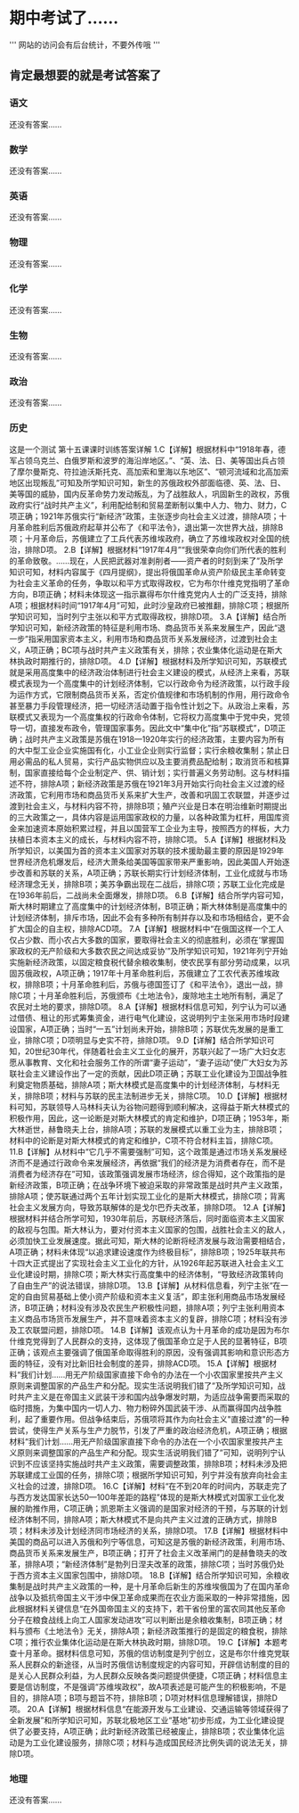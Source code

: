 # 期中考试了……
'''
网站的访问会有后台统计，不要外传哦
'''
## 肯定最想要的就是考试答案了
### 语文
还没有答案……
### 数学
还没有答案……
### 英语
还没有答案……
### 物理
还没有答案……
### 化学
还没有答案……
### 生物
还没有答案……
### 政治
还没有答案……
### 历史
这是一个测试
第十五课课时训练答案详解
1.C【详解】根据材料中“1918年春，德军占领乌克兰、白俄罗斯和波罗的海沿岸地区。”、“英、法、日、美等国出兵占领了摩尔曼斯克、符拉迪沃斯托克、高加索和里海以东地区”、“顿河流域和北高加索地区出现叛乱”可知及所学知识可知，新生的苏俄政权外部面临德、英、法、日、美等国的威胁，国内反革命势力发动叛乱，为了战胜敌人，巩固新生的政权，苏俄政府实行“战时共产主义”，利用配给制和贸易垄断制以集中人力、物力、财力，C项正确；1921年苏俄实行“新经济”政策，主张逐步向社会主义过渡，排除A项；十月革命胜利后苏俄政府起草并公布了《和平法令》，退出第一次世界大战，排除B项；十月革命后，苏俄建立了工兵代表苏维埃政府，确立了苏维埃政权对全国的统治，排除D项。
2.B【详解】根据材料“1917年4月”“我很荣幸向你们所代表的胜利的革命致敬。……现在，人民把武器对准剥削者——资产者的时刻到来了”及所学知识可知，材料内容属于《四月提纲》，提出将俄国革命从资产阶级民主革命转变为社会主义革命的任务，争取以和平方式取得政权，它为布尔什维克党指明了革命方向，B项正确；材料未体现这一指示赢得布尔什维克党内人士的广泛支持，排除A项；根据材料时间“1917年4月”可知，此时沙皇政府已被推翻，排除C项；根据所学知识可知，当时列宁主张以和平方式取得政权，排除D项。
3.A【详解】结合所学知识可知，新经济政策的特征是利用市场、商品货币关系来发展生产，因此“退一步”指采用国家资本主义，利用市场和商品货币关系发展经济，过渡到社会主义，A项正确；BC项与战时共产主义政策有关，排除；农业集体化运动是在斯大林执政时期推行的，排除D项。
4.D【详解】根据材料及所学知识可知，苏联模式就是采用高度集中的经济政治体制进行社会主义建设的模式，从经济上来看，苏联模式表现为一个高度集中的计划经济体制，它以行政命令为经济政策，以行政手段为运作方式，它限制商品货币关系，否定价值规律和市场机制的作用，用行政命令甚至暴力手段管理经济，把一切经济活动置于指令性计划之下。从政治上来看，苏联模式又表现为一个高度集权的行政命令体制，它将权力高度集中于党中央，党领导一切，直接发布政令，管理国家事务。因此文中“集中化”指“苏联模式”，D项正确；战时共产主义政策是苏俄在1918—1920年实行的经济政策，主要内容为所有的大中型工业企业实施国有化，小工业企业则实行监督；实行余粮收集制；禁止日用必需品的私人贸易，实行产品实物供应以及主要消费品配给制；取消货币和核算制，国家直接给每个企业制定产、供、销计划；实行普遍义务劳动制。这与材料描述不符，排除A项；新经济政策是苏俄在1921年3月开始实行向社会主义过渡的经济政策，它利用市场和商品货币关系来扩大生产，改善和巩固工农联盟，并逐步过渡到社会主义，与材料内容不符，排除B项；殖产兴业是日本在明治维新时期提出的三大政策之一，具体内容是运用国家政权的力量，以各种政策为杠杆，用国库资金来加速资本原始积累过程，并且以国营军工企业为主导，按照西方的样板，大力扶植日本资本主义的成长，与材料内容不符，排除C项。
5.A【详解】根据材料及所学知识，以美国为首的资本主义国家对苏联的技术援助最主要的原因是1929年世界经济危机爆发后，经济大萧条给美国等国家带来严重影响，因此美国人开始逐步改善和苏联的关系，A项正确；苏联长期实行计划经济体制，工业化成就与市场经济理念无关，排除B项；美苏争霸出现在二战后，排除C项；苏联工业化完成是在1936年前后，二战尚未全面爆发，排除D项。
6.B【详解】结合所学内容可知，斯大林时期建立了高度集中的计划经济体制，B项正确；斯大林体制是高度集中的计划经济体制，排斥市场，因此不会有多种所有制并存以及和市场相结合，更不会扩大国企的自主权，排除ACD项。
7.A【详解】根据材料中“在俄国这样一个工人仅占少数、而小农占大多数的国家，要取得社会主义的彻底胜利，必须在‘掌握国家政权的无产阶级和大多数农民之间达成妥协’”及所学知识可知，1921年列宁开始实施新经济政策，以固定粮食税代替余粮收集制，使农民享有部分劳动成果，以巩固苏俄政权，A项正确；1917年十月革命胜利后，苏俄建立了工农代表苏维埃政权，排除B项；十月革命胜利后，苏俄与德国签订了《和平法令》，退出一战，排除C项；十月革命胜利后，苏俄颁布《土地法令》，废除地主土地所有制，满足了农民对土地的要求，排除D项。
8.A【详解】根据材料信息可知，列宁认为可以通过借债、租让的形式筹集资金，进行电气化建设，这说明列宁主张采用市场时段建设国家，A项正确；当时“一五”计划尚未开始，排除B项；苏联优先发展的是重工业，排除C项；D项明显与史实不符，排除D项。
9.D【详解】结合所学知识可知，20世纪30年代，伴随着社会主义工业化的展开，苏联兴起了一场广大妇女志愿从事教育、文化和社会服务工作的所谓“妻子运动”，“妻子运动”使广大妇女为苏联社会主义建设作出了一定的贡献，因此D项正确；苏联工业化建设为卫国战争胜利奠定物质基础，排除A项；斯大林模式是高度集中的计划经济体制，与材料无关，排除B项；材料与苏联的民主法制进步无关，排除C项。
10.D【详解】根据材料可知，苏联领导人马林科夫认为谷物问题得到顺利解决，这得益于斯大林模式的积极作用，因此，这一论断是对斯大林模式的肯定和维护，D项正确；1953年，斯大林逝世，赫鲁晓夫上台，排除A项；苏联的发展模式以重工业为主，排除B项；材料中的论断是对斯大林模式的肯定和维护，C项不符合材料主旨，排除C项。
11.B【详解】从材料中“它几乎不需要强制”可知，这个政策是通过市场关系发展经济而不是通过行政命令来发展经济，再依据“我们的经济是为消费者存在，而不是消费者为经济存在”可知，该政策强调发展市场经济，综合得知，这个政策指的是新经济政策，B项正确；在战争环境下被迫采取的非常政策是战时共产主义政策，排除A项；使苏联通过两个五年计划实现工业化的是斯大林模式，排除C项；背离社会主义发展方向，导致苏联解体的是戈尔巴乔夫改革，排除D项。
12.A【详解】根据材料并结合所学可知，1930年前后，苏联经济落后，同时面临资本主义国家的敌视与包围。斯大林认为，要对付资本主义国家的包围，战胜社会主义的敌人，必须加快工业发展速度。据此可知，斯大林的论断将经济发展与政治需要相结合，A项正确；材料未体现“以追求建设速度作为终极目标”，排除B项；1925年联共布十四大正式提出了实现社会主义工业化的方针，从1926年起苏联进入社会主义工业化建设时期，排除C项；斯大林实行高度集中的经济体制，“导致经济政策转向了自由生产”的说法错误，排除D项。
13.B【详解】从材料信息看，列宁主张“在一定的自由贸易基础上使小资产阶级和资本主义复活”，即主张利用商品市场发展经济，B项正确；材料没有涉及农民生产积极性问题，排除A项；列宁主张利用资本主义商品市场货币发展生产，并不意味着资本主义的复辟，排除C项；材料没有涉及工农联盟问题，排除D项。
14.B【详解】该观点认为十月革命的成功是因为布尔什维克党得到了人民群众的支持，这体现了俄国革命立足于人民的显著特征，B项正确；该观点主要强调了俄国革命取得胜利的原因，没有强调其影响和意识形态方面的特征，没有对比新旧社会制度的差异，排除ACD项。
15.A【详解】根据材料“我们计划……用无产阶级国家直接下命令的办法在一个小农国家里按共产主义原则来调整国家的产品生产和分配。现实生活说明我们错了”及所学知识可知，战时共产主义是在帝国主义武装干涉和国内战争爆发时期，为适应战争需要而采取的临时措施，为集中国内一切人力、物力粉碎外国武装干涉、从而赢得国内战争胜利，起了重要作用。但战争结束后，苏俄项将其作为向社会主义"直接过渡"的一种尝试，使得生产关系与生产力脱节，引发了严重的政治经济危机，A项正确；根据材料“我们计划……用无产阶级国家直接下命令的办法在一个小农国家里按共产主义原则来调整国家的产品生产和分配。现实生活说明我们错了”可知，说明列宁认识到不应该坚持实施战时共产主义政策，需要调整政策，排除B项；材料未涉及把苏联建成工业国的任务，排除C项；根据所学知识可知，列宁并没有放弃向社会主义社会的过渡，排除D项。
16.C【详解】材料“在不到20年的时间内，苏联走完了与西方发达国家长达50—100年差距的路程”体现的是斯大林模式对国家工业化发展的助推作用，C项正确；凯恩斯主义强调的是国家对经济的干预，与苏联的计划经济体制不同，排除A项；斯大林模式不是向共产主义过渡的正确方式，排除B项；材料未涉及计划经济同市场经济的关系，排除D项。
17.B【详解】根据材料中美国的商品可以进入苏俄和列宁等信息，可知这是苏俄的新经济政策，利用市场、商品货币关系来发展生产，B项正确；打开了社会主义改革闸门的是赫鲁晓夫的改革，排除A项；“新经济体制”是勃列日涅夫改革的政策，排除C项；当时苏俄仍处于西方资本主义国家包围中，排除D项。
18.B【详解】结合所学知识可知，余粮收集制是战时共产主义政策的一种，是十月革命后新生的苏维埃俄国为了在国内革命战争以及抵抗帝国主义干涉中保卫革命成果而在农业方面采取的一种非常措施，因此根据材料关键信息“在外国帝国主义的支持下，若干省份里的富农同其他反革命分子在粮食战线上向工人国家发动进攻”可以判断出是余粮收集制，B项正确；材料与颁布《土地法令》无关，排除A项；新经济政策推行的是固定的粮食税，排除C项；推行农业集体化运动是在斯大林执政时期，排除D项。
19.C【详解】本题考查十月革命。据材料信息可知，苏俄的信访制度是列宁创立，这是布尔什维克党联系人民群众的新途径，从当时苏俄信访制度规定的内容可知，开辟信访制度的目的是关心人民群众利益，为人民群众反映各类问题提供便捷，C项正确；材料信息主要是信访制度，不是强调“苏维埃政权”，故A项表述是可能产生的积极影响，不是目的，排除A项；B项与题旨不符，排除B项；D项对材料信息理解错误，排除D项。
20.A【详解】根据材料信息“在能源开发与工业建设、交通运输等领域获得了全新发展”和所学知识可知，苏联北极地区工业“基地”初步形成，为工业化建设提供了必要支持，A项正确；此时新经济政策已经被废止，排除B项；农业集体化运动是为工业化建设服务，排除C项；材料与造成国民经济比例失调的说法无关，排除D项。

### 地理
还没有答案……
